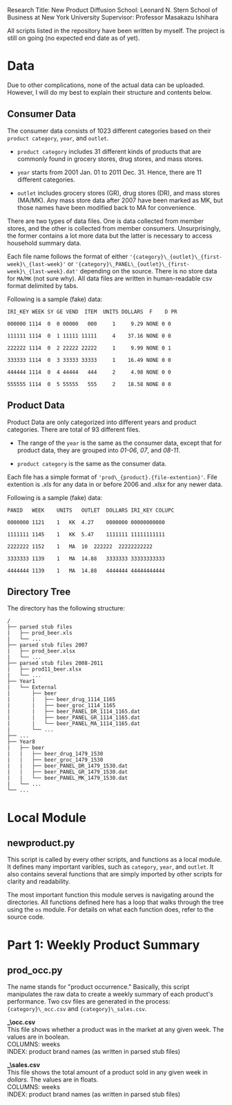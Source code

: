 Research Title: New Product Diffusion
School: Leonard N. Stern School of Business at New York University
Supervisor: Professor Masakazu Ishihara

All scripts listed in the repository have been written by myself.
The project is still on going (no expected end date as of yet).

# Data
Due to other complications, none of the actual data can be uploaded.
However, I will do my best to explain their structure and contents below.

## Consumer Data
The consumer data consists of 1023 different categories based on their `product category`, `year`, and `outlet`.

* `product category` includes 31 different kinds of products that are commonly found in grocery stores, drug stores, and mass stores.

* `year` starts from 2001 Jan. 01 to 2011 Dec. 31. Hence, there are 11 different categories.

* `outlet` includes grocery stores (GR), drug stores (DR), and mass stores (MA/MK). Any mass store data after 2007 have been marked as MK, but those names have been modified back to MA for convenience.

There are two types of data files. One is data collected from member stores, and the other is collected from member consumers. Unsurprisingly, the former contains a lot more data but the latter is necessary to access household summary data.

Each file name follows the format of either `'{category}\_{outlet}\_{first-week}\_{last-week}'` or `'{category}\_PANEL\_{outlet}\_{first-week}\_{last-week}.dat'` depending on the source. There is no store data for `MA`/`MK` (not sure why). All data files are written in human-readable csv format delimited by tabs.

Following is a sample (fake) data:


    IRI_KEY WEEK SY GE VEND  ITEM  UNITS DOLLARS  F    D PR

    000000 1114  0  0 00000   000     1     9.29 NONE 0 0
	
    111111 1114  0  1 11111 11111     4    37.16 NONE 0 0

    222222 1114  0  2 22222 22222     1     9.99 NONE 0 1

    333333 1114  0  3 33333 33333     1    16.49 NONE 0 0

    444444 1114  0  4 44444   444     2     4.98 NONE 0 0

    555555 1114  0  5 55555   555     2    18.58 NONE 0 0


## Product Data
Product Data are only categorized into different years and product categories. There are total of 93 different files.

* The range of the `year` is the same as the consumer data, except that for product data, they are grouped into *01-06*, *07*, and *08-11*.

* `product category` is the same as the consumer data.

Each file has a simple format of `'prod\_{product}.{file-extention}'`. File extention is *.xls* for any data in or before 2006 and *.xlsx* for any newer data.

Following is a sample (fake) data:

    PANID	WEEK	UNITS	OUTLET	DOLLARS	IRI_KEY	COLUPC

    0000000	1121	1	KK	4.27	0000000	00000000000

    1111111	1145	1	KK	5.47	1111111	11111111111

    2222222	1152	1	MA	10	222222	22222222222

    3333333	1139	1	MA	14.88	3333333	33333333333

    4444444	1139	1	MA	14.88	4444444	44444444444

## Directory Tree
The directory has the following structure:

    /
    ├── parsed stub files
    |   ├── prod_beer.xls  
    |   └── ...    
    ├── parsed stub files 2007
    |   ├── prod_beer.xlsx
    |   └── ...    
    ├── parsed stub files 2008-2011
    |   ├── prod11_beer.xlsx
    |   └── ...  
    ├── Year1
    |   └── External
    |       ├── beer
    |       |   ├── beer_drug_1114_1165
    |       |   ├── beer_groc_1114_1165
    |       |   ├── beer_PANEL_DR_1114_1165.dat
    |       |   ├── beer_PANEL_GR_1114_1165.dat
    |       |   └── beer_PANEL_MA_1114_1165.dat
    |       └── ...
    ├── ...
    ├── Year8
    |   ├── beer
    |   |   ├── beer_drug_1479_1530
    |   |   ├── beer_groc_1479_1530
    |   |   ├── beer_PANEL_DR_1479_1530.dat
    |   |   ├── beer_PANEL_GR_1479_1530.dat
    |   |   └── beer_PANEL_MK_1479_1530.dat
    |   └── ...
    └── ...  

# Local Module
## newproduct.py

This script is called by every other scripts, and functions as a local module. It defines many important varibles, such as `category`, `year`, and `outlet`. It also contains several functions that are simply imported by other scripts for clarity and readability.

The most important function this module serves is navigating around the directories. All functions defined here has a loop that walks through the tree using the `os` module. For details on what each function does, refer to the source code.

# Part 1: Weekly Product Summary
## prod\_occ.py

The name stands for "product occurrence." Basically, this script manipulates the raw data to create a weekly summary of each product's performance. Two csv files are generated in the process: `{category}\_occ.csv` and `{category}\_sales.csv`.

**_\occ.csv**  
This file shows whether a product was in the market at any given week. The values are in boolean.  
COLUMNS: weeks  
INDEX: product brand names (as written in parsed stub files)  

**_\sales.csv**  
This file shows the total amount of a product sold in any given week in *dollars*. The values are in floats.  
COLUMNS: weeks  
INDEX: product brand names (as written in parsed stub files)  
